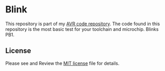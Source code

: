 # Blink

This repository is part of my [AVR code repository](..). The code found in this repository is the most basic test for your toolchain and microchip. Blinks PB1.


## License

Please see and Review the [MIT license](../LICENSE.md) file for details.